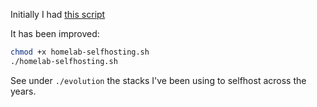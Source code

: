 Initially I had [this script](https://github.com/JAlcocerT/Linux/blob/main/Z_Linux_Installations_101/Selfhosting_101.sh)

It has been improved:

```sh
chmod +x homelab-selfhosting.sh
./homelab-selfhosting.sh
```

See under `./evolution` the stacks I've been using to selfhost across the years.